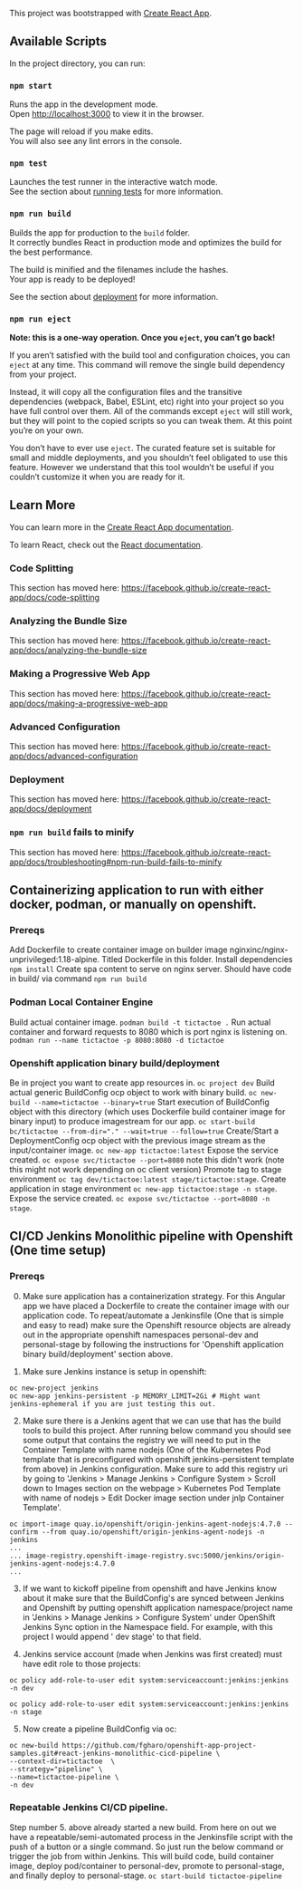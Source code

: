This project was bootstrapped with [Create React App](https://github.com/facebook/create-react-app).

## Available Scripts

In the project directory, you can run:

### `npm start`

Runs the app in the development mode.<br />
Open [http://localhost:3000](http://localhost:3000) to view it in the browser.

The page will reload if you make edits.<br />
You will also see any lint errors in the console.

### `npm test`

Launches the test runner in the interactive watch mode.<br />
See the section about [running tests](https://facebook.github.io/create-react-app/docs/running-tests) for more information.

### `npm run build`

Builds the app for production to the `build` folder.<br />
It correctly bundles React in production mode and optimizes the build for the best performance.

The build is minified and the filenames include the hashes.<br />
Your app is ready to be deployed!

See the section about [deployment](https://facebook.github.io/create-react-app/docs/deployment) for more information.

### `npm run eject`

**Note: this is a one-way operation. Once you `eject`, you can’t go back!**

If you aren’t satisfied with the build tool and configuration choices, you can `eject` at any time. This command will remove the single build dependency from your project.

Instead, it will copy all the configuration files and the transitive dependencies (webpack, Babel, ESLint, etc) right into your project so you have full control over them. All of the commands except `eject` will still work, but they will point to the copied scripts so you can tweak them. At this point you’re on your own.

You don’t have to ever use `eject`. The curated feature set is suitable for small and middle deployments, and you shouldn’t feel obligated to use this feature. However we understand that this tool wouldn’t be useful if you couldn’t customize it when you are ready for it.

## Learn More

You can learn more in the [Create React App documentation](https://facebook.github.io/create-react-app/docs/getting-started).

To learn React, check out the [React documentation](https://reactjs.org/).

### Code Splitting

This section has moved here: https://facebook.github.io/create-react-app/docs/code-splitting

### Analyzing the Bundle Size

This section has moved here: https://facebook.github.io/create-react-app/docs/analyzing-the-bundle-size

### Making a Progressive Web App

This section has moved here: https://facebook.github.io/create-react-app/docs/making-a-progressive-web-app

### Advanced Configuration

This section has moved here: https://facebook.github.io/create-react-app/docs/advanced-configuration

### Deployment

This section has moved here: https://facebook.github.io/create-react-app/docs/deployment

### `npm run build` fails to minify

This section has moved here: https://facebook.github.io/create-react-app/docs/troubleshooting#npm-run-build-fails-to-minify



## Containerizing application to run with either docker, podman, or manually on openshift.

### Prereqs
Add Dockerfile to create container image on builder image nginxinc/nginx-unprivileged:1.18-alpine. Titled Dockerfile in this folder.
Install dependencies `npm install`
Create spa content to serve on nginx server. Should have code in build/ via command `npm run build`


### Podman Local Container Engine
Build actual container image. `podman build -t tictactoe .`
Run actual container and forward requests to 8080 which is port nginx is listening on. `podman run --name tictactoe -p 8080:8080 -d tictactoe`

### Openshift application binary build/deployment
Be in project you want to create app resources in. `oc project dev`
Build actual generic BuildConfig ocp object to work with binary build. `oc new-build --name=tictactoe --binary=true`
Start execution of BuildConfig object with this directory (which uses Dockerfile build container image for binary input) to produce imagestream for our app. `oc start-build bc/tictactoe --from-dir="." --wait=true --follow=true`
Create/Start a DeploymentConfig ocp object with the previous image stream as the input/container image. `oc new-app tictactoe:latest`
Expose the service created. `oc expose svc/tictactoe --port=8080` note this didn't work (note this might not work depending on oc client version)
Promote tag to stage environment `oc tag dev/tictactoe:latest stage/tictactoe:stage`.
Create application in stage environment `oc new-app tictactoe:stage -n stage`.
Expose the service created. `oc expose svc/tictactoe --port=8080 -n stage`.







## CI/CD Jenkins Monolithic pipeline with Openshift (One time setup)
### Prereqs
0. Make sure application has a containerization strategy. For this Angular app we have placed a Dockerfile
to create the container image with our application code. To repeat/automate a Jenkinsfile (One that is simple
and easy to read) make sure the Openshift resource objects are already out in the appropriate openshift namespaces
personal-dev and personal-stage by following the instructions for 'Openshift application binary build/deployment' section
above.

1. Make sure Jenkins instance is setup in openshift:
```
oc new-project jenkins
oc new-app jenkins-persistent -p MEMORY_LIMIT=2Gi # Might want jenkins-ephemeral if you are just testing this out.
```

2. Make sure there is a Jenkins agent that we can use that has the build tools to build this project. After running below command you should
see some output that contains the registry we will need to put in the Container Template with name nodejs (One of the Kubernetes Pod template
that is preconfigured with openshift jenkins-persistent template from above) in Jenkins configuration. Make sure to add this registry uri
by going to 'Jenkins > Manage Jenkins > Configure System > Scroll down to Images section on the webpage > Kubernetes Pod Template with name of
nodejs > Edit Docker image section under jnlp Container Template'.
```
oc import-image quay.io/openshift/origin-jenkins-agent-nodejs:4.7.0 --confirm --from quay.io/openshift/origin-jenkins-agent-nodejs -n jenkins
...
... image-registry.openshift-image-registry.svc:5000/jenkins/origin-jenkins-agent-nodejs:4.7.0
...
```

3. If we want to kickoff pipeline from openshift and have Jenkins know about it make sure that the BuildConfig's are synced between Jenkins and
Openshift by putting openshift application namespace/project name in 'Jenkins > Manage Jenkins > Configure System' under
OpenShift Jenkins Sync option in the Namespace field. For example, with this project I would append ' dev stage' to that field.

4. Jenkins service account (made when Jenkins was first created) must have edit role to those projects:

`oc policy add-role-to-user edit system:serviceaccount:jenkins:jenkins -n dev`

`oc policy add-role-to-user edit system:serviceaccount:jenkins:jenkins -n stage`

5. Now create a pipeline BuildConfig via oc:
```
oc new-build https://github.com/fgharo/openshift-app-project-samples.git#react-jenkins-monolithic-cicd-pipeline \
--context-dir=tictactoe  \
--strategy="pipeline" \
--name=tictactoe-pipeline \
-n dev
```
### Repeatable Jenkins CI/CD pipeline.

Step number 5. above already started a new build. From here on out we have a repeatable/semi-automated process in the Jenkinsfile script with the push
of a button or a single command. So just run the below command or trigger the job from within Jenkins. This will build code, build container image, deploy pod/container to
personal-dev, promote to personal-stage, and finally deploy to personal-stage.
`oc start-build tictactoe-pipeline`
